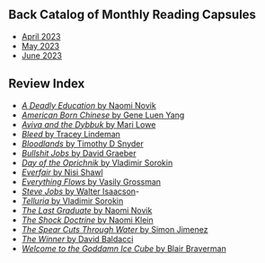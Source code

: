 Back Catalog of Monthly Reading Capsules
----------------------------------------
- [April 2023](202304)
- [May 2023](202305)
- [June 2023](202306)

Review Index
------------
- [_A Deadly Education_ by Naomi Novik](202304#a-deadly-education-by-naomi-novik)
- [_American Born Chinese_ by Gene Luen Yang](202306#american-born-chinese-by-gene-luen-yang)
- [_Aviva and the Dybbuk_ by Mari Lowe](202304#aviva-and-the-dybbuk-by-mari-lowe)
- [_Bleed_ by Tracey Lindeman](202306#bleed-by-tracey-lindeman)
- [_Bloodlands_ by Timothy D Snyder](202305#bloodlands-by-timothy-d-snyder)
- [_Bullshit Jobs_ by David Graeber](202304#bullshit-jobs-by-david-graeber)
- [_Day of the Oprichnik_ by Vladimir Sorokin](202304#day-of-the-oprichnik-by-vladimir-sorokin)
- [_Everfair_ by Nisi Shawl](202306#everfair-by-nisi-shawl)
- [_Everything Flows_ by Vasily Grossman](202306#everything-flows-by-vasily-grossman)
- [_Steve Jobs_ by Walter Isaacson](202304#steve-jobs-by-walter-isaacson)-
- [_Telluria_ by Vladimir Sorokin](202304#telluria-by-vladimir-sorokin)
- [_The Last Graduate_ by Naomi Novik](202305#the-last-graduate-by-naomi-novik)
- [_The Shock Doctrine_ by Naomi Klein](202306#the-shock-doctrine-by-naomi-klein)
- [_The Spear Cuts Through Water_ by Simon Jimenez](202305#the-spear-cuts-through-water-by-simon-jimenez)
- [_The Winner_ by David Baldacci](202305#the-winner-by-david-baldacci)
- [_Welcome to the Goddamn Ice Cube_ by Blair Braverman](202305-welcome-to-the-goddamn-ice-cube-by-blair-braverman)
